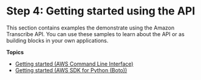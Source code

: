 # Step 4: Getting started using the API<a name="getting-started-asc-api"></a>

This section contains examples the demonstrate using the Amazon Transcribe API\. You can use these samples to learn about the API or as building blocks in your own applications\.

**Topics**
+ [Getting started \(AWS Command Line Interface\)](getting-started-cli.md)
+ [Getting started \(AWS SDK for Python \(Boto\)\)](getting-started-python.md)